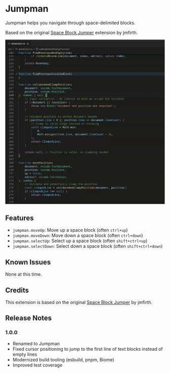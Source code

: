 # Jumpman

Jumpman helps you navigate through space-delimited blocks.

Based on the original [Space Block Jumper](https://github.com/jmfirth/vsc-space-block-jumper) extension by jmfirth.

![Demo](./demo.gif?raw=true "Demo")

## Features

- `jumpman.moveUp`: Move up a space block (often `ctrl+up`)
- `jumpman.moveDown`: Move down a space block (often `ctrl+down`)
- `jumpman.selectUp`: Select up a space block (often `shift+ctrl+up`)
- `jumpman.selectDown`: Select down a space block (often `shift+ctrl+down`)

## Known Issues

None at this time.

## Credits

This extension is based on the original [Space Block Jumper](https://github.com/jmfirth/vsc-space-block-jumper) by jmfirth.

## Release Notes

### 1.0.0

- Renamed to Jumpman
- Fixed cursor positioning to jump to the first line of text blocks instead of empty lines
- Modernized build tooling (esbuild, pnpm, Biome)
- Improved test coverage
